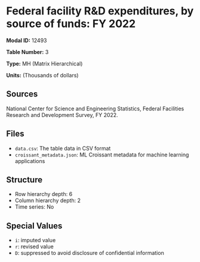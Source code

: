 # Federal facility R&D expenditures, by source of funds: FY 2022

**Modal ID:** 12493

**Table Number:** 3

**Type:** MH (Matrix Hierarchical)

**Units:** (Thousands of dollars)

## Sources

National Center for Science and Engineering Statistics, Federal Facilities Research and Development Survey, FY 2022.

## Files

- `data.csv`: The table data in CSV format
- `croissant_metadata.json`: ML Croissant metadata for machine learning applications

## Structure

- Row hierarchy depth: 6
- Column hierarchy depth: 2
- Time series: No

## Special Values

- `i`: imputed value
- `r`: revised value
- `D`: suppressed to avoid disclosure of confidential information
